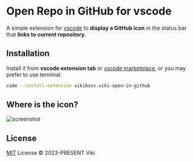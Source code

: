 # Open Repo in GitHub for vscode

A simple extension for [vscode](https://code.visualstudio.com/) to **display a GitHub icon** in the status bar that **links to current repository**.

## Installation

Install it from **vscode extension tab** or [vscode marketplace](https://marketplace.visualstudio.com/items?itemName=vikiboss.viki-open-in-github), or you may prefer to use terminal:

```bash
code --install-extension vikiboss.viki-open-in-github
```

## Where is the icon?

![screenshot](https://gh-raw.deno.dev/vikiboss/vscode-open-in-github/main/screenshot.png)

## License

[MIT](LICENSE) License © 2023-PRESENT Viki
